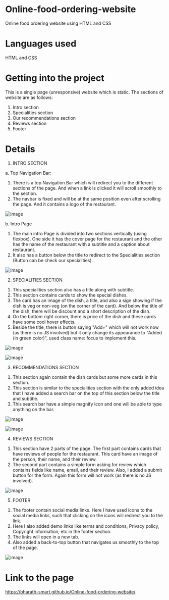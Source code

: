 # Online-food-ordering-website
Online food ordering website using HTML and CSS

# Languages used
HTML and CSS

# Getting into the project
This is a single page (unresponsive) website which is static. The sections of website are as follows:
1) Intro section
2) Specialities section
3) Our recommendations section
4) Reviews section
5) Footer

# Details
1. INTRO SECTION

a. Top Navigation Bar:
1) There is a top Navigation Bar which will redirect you to the different sections of the page. And when a link is clicked it will scroll smoothly to the section.
2) The navbar is fixed and will be at the same position even after scrolling the page. And it contains a logo of the restaurant.

![image](https://user-images.githubusercontent.com/84274467/176992711-f5b9c5eb-d513-4dcc-ba81-7e5eee00c294.png)

b. Intro Page
1) The main intro Page is divided into two sections vertically (using flexbox). One side it has the cover page for the restaurant and the other has the name of the restaurant with a subtitle and a caption about restaurant.
2) It also has a button below the title to redirect to the Specialities section (Button can be check our specialities).

![image](https://user-images.githubusercontent.com/84274467/176992833-5193b5ce-c381-4f8c-936b-395c05461d88.png)


2. SPECIALITIES SECTION

1) This specialities section also has a title along with subtitle.
2) This section contains cards to show the special dishes.
3) The card has an image of the dish, a title, and also a sign showing if the dish is veg or non-veg (on the corner of the card). And below the title of the dish, there will be discount and a short description of the dish.
4) On the bottom right corner, there is price of the dish and these cards have some cool hover effects.
5) Beside the title, there is button saying "Add+" which will not work now (as there is no JS involved) but it only change its appearance to "Added (in green color)", used class name: focus to implement this.

![image](https://user-images.githubusercontent.com/84274467/176993041-efe287b9-524f-4542-8fb1-ac7606d84d61.png)

![image](https://user-images.githubusercontent.com/84274467/176993062-c9b22bee-9346-4091-9324-1d4eaeca2cef.png)


3. RECOMMENDATIONS SECTION

1) This section again contain the dish cards but some more cards in this section.
2) This section is similar to the specialities section with the only added idea that I have added a search bar on the top of this section below the title and subtitle.
3) This search bar have a simple magnify icon and one will be able to type anything on the bar.

![image](https://user-images.githubusercontent.com/84274467/176995456-dbf10741-be4a-4e47-a5b7-68abd248646e.png)

![image](https://user-images.githubusercontent.com/84274467/176996400-27b4b5e9-6c33-4ca8-9fb3-cf147127dcf8.png)


4. REVIEWS SECTION

1) This section have 2 parts of the page. The first part contains cards that have reviews of people for the restaurant. This card have an image of the person, their name, and their review.
2) The second part contains a simple form asking for review which contains fields like name, email, and their review. Also, I added a submit button for the form. Again this form will not work (as there is no JS involved).

![image](https://user-images.githubusercontent.com/84274467/176996524-6d2e7a4a-3448-4df5-acde-54decaf50f21.png)


5. FOOTER

1) The footer contain social media links. Here I have used icons to the social media links, such that clicking on the icons will redirect you to the link.
2) Here I also added demo links like terms and conditions, Privacy policy, Copyright information, etc in the footer section.
3) The links will open in a new tab.
4) Also added a back-to-top button that navigates us smoothly to the top of the page.

![image](https://user-images.githubusercontent.com/84274467/176996691-ddafe943-5670-47e6-a1c1-50a1737c2b91.png)

# Link to the page
https://bharath-smart.github.io/Online-food-ordering-website/
